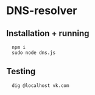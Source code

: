 # DNS-resolver

## Installation + running
````  
  npm i 
  sudo node dns.js
````
## Testing
````
  dig @localhost vk.com 
````
